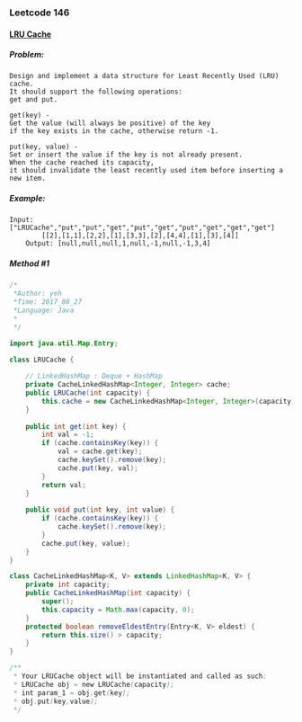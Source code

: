 

### Leetcode 146
#### [LRU Cache](https://leetcode.com/problems/lru-cache)

  

##### ***Problem:***

    Design and implement a data structure for Least Recently Used (LRU) cache. 
    It should support the following operations: 
    get and put.

    get(key) - 
    Get the value (will always be positive) of the key 
    if the key exists in the cache, otherwise return -1.

    put(key, value) - 
    Set or insert the value if the key is not already present. 
    When the cache reached its capacity, 
    it should invalidate the least recently used item before inserting a new item.


    
##### ***Example:***

    Input: ["LRUCache","put","put","get","put","get","put","get","get","get"]
            [[2],[1,1],[2,2],[1],[3,3],[2],[4,4],[1],[3],[4]]
        Output: [null,null,null,1,null,-1,null,-1,3,4]

##### *Method #1*
``` java
/*
 *Author: yeh
 *Time: 2017_08_27
 *Language: Java
 *
 */

import java.util.Map.Entry;

class LRUCache {
    
    // LinkedHashMap : Deque + HashMap
    private CacheLinkedHashMap<Integer, Integer> cache;
    public LRUCache(int capacity) {
        this.cache = new CacheLinkedHashMap<Integer, Integer>(capacity);
    }
    
    public int get(int key) {
        int val = -1;
        if (cache.containsKey(key)) {
            val = cache.get(key);
            cache.keySet().remove(key);
            cache.put(key, val);
        }
        return val;
    }
    
    public void put(int key, int value) {
        if (cache.containsKey(key)) {
            cache.keySet().remove(key);
        }
        cache.put(key, value);
    }
}

class CacheLinkedHashMap<K, V> extends LinkedHashMap<K, V> {
    private int capacity;
    public CacheLinkedHashMap(int capacity) {
        super();
        this.capacity = Math.max(capacity, 0);
    }
    protected boolean removeEldestEntry(Entry<K, V> eldest) {
        return this.size() > capacity;
    }
}

/**
 * Your LRUCache object will be instantiated and called as such:
 * LRUCache obj = new LRUCache(capacity);
 * int param_1 = obj.get(key);
 * obj.put(key,value);
 */
 
```



